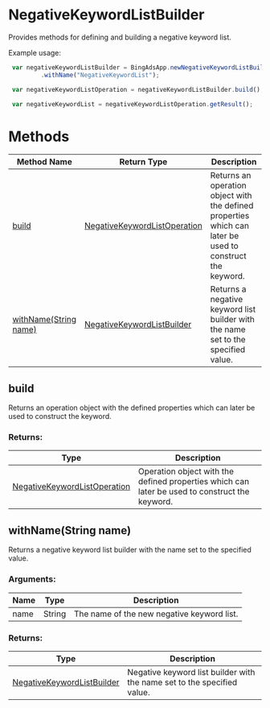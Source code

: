 # NegativeKeywordListBuilder
Provides methods for defining and building a negative keyword list.

Example usage:
```javascript
 var negativeKeywordListBuilder = BingAdsApp.newNegativeKeywordListBuilder()
         .withName("NegativeKeywordList");

 var negativeKeywordListOperation = negativeKeywordListBuilder.build();

 var negativeKeywordList = negativeKeywordListOperation.getResult();
```

# Methods
|Method Name|Return Type|Description|
|-|-|-
[build](#build)|[NegativeKeywordListOperation](./NegativeKeywordListOperation)|Returns an operation object with the defined properties which can later be used to construct the keyword.<br />
[withName(String name)](#withname~string-name~)|[NegativeKeywordListBuilder](./NegativeKeywordListBuilder)|Returns a negative keyword list builder with the name set to the specified value.<br />

## <a name="build"></a>build
Returns an operation object with the defined properties which can later be used to construct the keyword.

### Returns:
|Type|Description|
|-|-
[NegativeKeywordListOperation](./NegativeKeywordListOperation)|Operation object with the defined properties which can later be used to construct the keyword.

## <a name="withname~string-name~"></a>withName(String name)
Returns a negative keyword list builder with the name set to the specified value.

### Arguments:
|Name|Type|Description|
|-|-|-
name|String|The name of the new negative keyword list.
### Returns:
|Type|Description|
|-|-
[NegativeKeywordListBuilder](./NegativeKeywordListBuilder)|Negative keyword list builder with the name set to the specified value.

